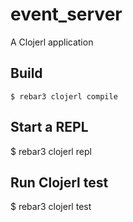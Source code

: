 event_server
=====

A Clojerl application

Build
-----

    $ rebar3 clojerl compile

Start a REPL
----

   $ rebar3 clojerl repl

Run Clojerl test
----

   $ rebar3 clojerl test
